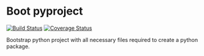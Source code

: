 # Boot pyproject
[![Build Status](https://travis-ci.org/mjalas/boot-pyproject.svg?branch=master)](https://travis-ci.org/mjalas/boot-pyproject)
[![Coverage Status](https://coveralls.io/repos/github/mjalas/boot-pyproject/badge.svg?branch=master)](https://coveralls.io/github/mjalas/boot-pyproject?branch=master)

Bootstrap python project with all necessary files required to create a python package.